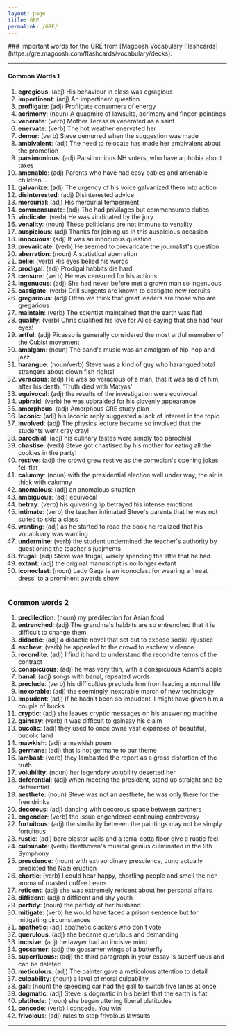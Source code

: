 ```yaml
---
layout: page
title: GRE
permalink: /GRE/
---
```

<div class="row" markdown="1">
<div class="col-md-12" markdown="1">
### Important words for the GRE from [Magoosh Vocabulary Flashcards](https://gre.magoosh.com/flashcards/vocabulary/decks):

***

#### Common Words 1
1. **egregious**: (adj) His behaviour in class was egragious
2. **impertinent**: (adj) An impertinent question
3. **profligate**: (adj) Profligate consumers of energy
4. **acrimony**: (noun) A quagmire of lawsuits, acrimony and finger-pointings
5. **venerate**: (verb) Mother Teresa is venerated as a saint
6. **enervate**: (verb) The hot weather enervated her
7. **demur**: (verb) Steve demurred when the suggestion was made
8. **ambivalent**: (adj) The need to relocate has made her ambivalent about the promotion
9. **parsimonious**: (adj) Parsimonious NH voters, who have a phobia about taxes
10. **amenable**: (adj) Parents who have had easy babies and amenable children...
11. **galvanize**: (adj) The urgency of his voice galvanized them into action
12. **disinterested**: (adj) Disinterested advice
13. **mercurial**: (adj) His mercurial temperment 
14. **commensurate**: (adj) The had privilages but commensurate duties
15. **vindicate**: (verb) He was vindicated by the jury
16. **venality**: (noun) These politicians are not immune to venality
17. **auspicious**: (adj) Thanks for joining us in this auspicious occasion
18. **innocuous**: (adj) It was an innocuous question
20. **prevaricate**: (verb) He seemed to prevaricate the journalist's question
21. **aberration**: (noun) A statistical aberration
22. **belie**: (verb) His eyes belied his words
23. **prodigal**: (adj) Prodigal habbits die hard
24. **censure**: (verb) He was censured for his actions
25. **ingenuous**: (adj) She had never before met a grown man so ingenuous
26. **castigate**: (verb) Drill surgents are known to castigate new recruits
27. **gregarious**: (adj) Often we think that great leaders are those who are gregarious
28. **maintain**: (verb) The scientist maintained that the earth was flat!
29. **qualify**: (verb) Chris qualified his love for Alice saying that she had four eyes!
30. **artful**:  (adj) Picasso is generally considered the most artful memeber of the Cubist movement
31. **amalgam**: (noun) The band's music was an amalgam of hip-hop and jazz
32. **harangue**: (noun/verb) Steve was a kind of guy who harangued total strangers about clown fish rights!
33. **veracious**: (adj) He was so veracious of a man, that it was said of him, after his death, 'Truth died with Matyas'
34. **equivocal**: (adj) the results of the investigation were equivocal
35. **upbraid**: (verb) he was upbraided for his slovenly appearance
36. **amorphous**: (adj) Amorphous GRE study plan
37. **laconic**: (adj) his laconic reply suggested a lack of interest in the topic
38. **involved**: (adj) The physics lecture became so involved that the students went cray cray!
39. **parochial**:  (adj) his culinary tastes were simply too parochial
40. **chastise**: (verb) Steve got chastised by his mother for eating all the cookies in the party!
41. **restive**: (adj) the crowd grew restive as the comedian's opening jokes fell flat
42. **calumny**: (noun) with the presidential election well under way, the air is thick with calumny
43. **anomalous**: (adj) an anomalous situation
44. **ambiguous**: (adj) equivocal
45. **betray**: (verb) his quivering lip betrayed his intense emotions
46. **intimate**: (verb) the teacher intimated Steve's parents that he was not suited to skip a class
47. **wanting**: (adj) as he started to read the book he realized that his vocabluary was wanting
48. **undermine**: (verb) the student undermined the teacher's authority by questioning the teacher's judjments
49. **frugal**: (adj) Steve was frugal, wisely spending the little that he had 
50. **extant**: (adj) the original manuscript is no longer extant
51. **iconoclast**: (noun) Lady Gaga is an iconoclast for wearing a 'meat dress' to a prominent awards show 

***

### Common words 2

1. **predilection**: (noun) my predilection for Asian food
2. **entrenched**: (adj) The grandma's habbits are so entrenched that it is difficult to change them
3. **didactic**: (adj) a didactic novel that set out to expose social injustice
4. **eschew**: (verb) he appealed to the crowd to eschew violence
5. **recondite**: (adj) I find it hard to understand the recondite terms of the contract
6. **conspicuous**: (adj) he was very thin, with a conspicuous Adam's apple
7. **banal**: (adj) songs with banal, repeated words
8. **preclude**: (verb) his difficulties preclude him from leading a normal life
9. **inexorable**: (adj) the seemingly inexorable march of new technology
10. **impudent**: (adj) If he hadn’t been so impudent, I might have given him a couple of bucks
11. **cryptic**: (adj) she leaves cryptic messages on his answering machine
12. **gainsay**: (verb) it was difficult to gainsay his claim
13. **bucolic**: (adj) they used to once owne vast expanses of beautiful, bucolic land
14. **mawkish**: (adj) a mawkish poem
15. **germane**: (adj) that is not germane to our theme 
16. **lambast**: (verb) they lambasted the report as a gross distortion of the truth
17. **volubility**: (noun) her legendary volubility deserted her
18. **deferential**: (adj) when meeting the president, stand up straight and be deferential
19. **aesthete**: (noun) Steve was not an aesthete, he was only there for the free drinks
20. **decorous**: (adj) dancing with decorous space between partners
21. **engender**: (verb) the issue engendered continuing controversy
22. **fortuitous**: (adj) the similarity between the paintings may not be simply fortuitous
23. **rustic**: (adj) bare plaster walls and a terra-cotta floor give a rustic feel 
24. **culminate**: (verb) Beethoven's musical genius culminated in the 9th Symphony
25. **prescience**: (noun) with extraordinary prescience, Jung actually predicted the Nazi eruption
26. **chortle**: (verb) I could hear happy, chortling people and smell the rich aroma of roasted coffee beans
27. **reticent**: (adj) she was extremely reticent about her personal affairs
29. **diffident**: (adj) a diffident and shy youth
30. **perfidy**: (noun) the perfidy of her husband
31. **mitigate**: (verb) he would have faced a prison sentence but for mitigating circumstances
32. **apathetic**: (adj) apathetic slackers who don't vote
33. **querulous**: (adj) she became querulous and demanding
34. **incisive**: (adj) he lawyer had an incisive mind
35. **gossamer**: (adj) the gossamer wings of a butterfly
36. **superfluous:**: (adj) the third paragraph in your essay is superfluous and can be deleted
37. **meticulous**: (adj) The painter gave a meticulous attention to detail
38. **culpability**: (noun) a level of moral culpability
39. **gall**: (noun) the speeding car had the gall to switch five lanes at once
40. **dogmatic**: (adj) Steve is dogmatic in his belief that the earth is flat
41. **platitude**: (noun) she began uttering liberal platitudes
42. **concede**: (verb) I concede. You win!
43. **frivolous**: (adj) rules to stop frivolous lawsuits

***







</div>
</div>
